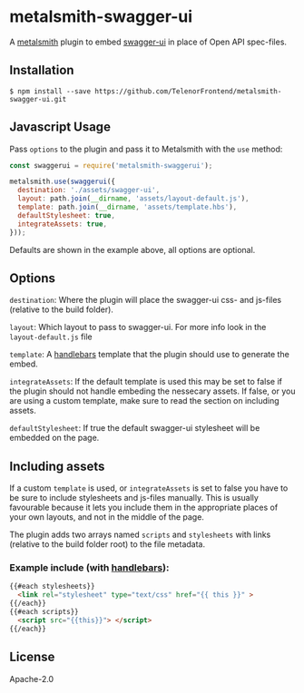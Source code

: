 # metalsmith-swagger-ui

A [metalsmith](https://github.com/segmentio/metalsmith) plugin to embed [swagger-ui](https://github.com/swagger-api/swagger-ui) in place of Open API spec-files.

## Installation

    $ npm install --save https://github.com/TelenorFrontend/metalsmith-swagger-ui.git

## Javascript Usage

  Pass `options` to the plugin and pass it to Metalsmith with the `use` method:

```js
const swaggerui = require('metalsmith-swaggerui');

metalsmith.use(swaggerui({
  destination: './assets/swagger-ui',
  layout: path.join(__dirname, 'assets/layout-default.js'),
  template: path.join(__dirname, 'assets/template.hbs'),
  defaultStylesheet: true,
  integrateAssets: true,
}));
```
Defaults are shown in the example above, all options are optional.

## Options

`destination`: Where the plugin will place the swagger-ui css- and js-files (relative to the build folder).

`layout`: Which layout to pass to swagger-ui. For more info look in the `layout-default.js` file

`template`: A [handlebars](https://github.com/wycats/handlebars.js/) template that the plugin should use to generate the embed.

`integrateAssets`: If the default template is used this may be set to false if the plugin should not handle embeding the nessecary assets. If false, or you are using a custom template, make sure to read the section on including assets.

`defaultStylesheet`: If true the default swagger-ui stylesheet will be embedded on the page.

## Including assets
If a custom `template` is used, or `integrateAssets` is set to false you have to be sure to include stylesheets and js-files manually. This is usually favourable because it lets you include them in the appropriate places of your own layouts, and not in the middle of the page.

The plugin adds two arrays named `scripts` and `stylesheets` with links (relative to the build folder root) to the file metadata.

### Example include (with [handlebars](https://github.com/wycats/handlebars.js/)):
```html
{{#each stylesheets}}
  <link rel="stylesheet" type="text/css" href="{{ this }}" >
{{/each}}
{{#each scripts}}
  <script src="{{this}}"> </script>
{{/each}}
```

## License

  Apache-2.0
